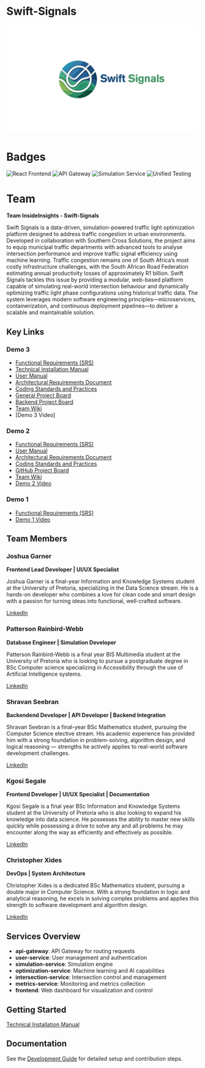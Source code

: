 # Swift-Signals

![Swift Signals Logo](docs/assets/images/SwiftLogo.png)

# Badges
![React Frontend](https://github.com/COS301-SE-2025/Swift-Signals/actions/workflows/react.yml/badge.svg)
![API Gateway](https://github.com/COS301-SE-2025/Swift-Signals/actions/workflows/apiGateway.yml/badge.svg)
![Simulation Service](https://github.com/COS301-SE-2025/Swift-Signals/actions/workflows/simulation.yml/badge.svg)
![Unified Testing](https://github.com/COS301-SE-2025/Swift-Signals/actions/workflows/simulation.yml/badge.svg)

# Team
**Team InsideInsights - Swift-Signals**  

Swift Signals is a data-driven, simulation-powered traffic light optimization platform designed to address traffic congestion in urban environments. Developed in collaboration with Southern Cross Solutions, the project aims to equip municipal traffic departments with advanced tools to analyse intersection performance and improve traffic signal efficiency using machine learning.
Traffic congestion remains one of South Africa’s most costly infrastructure challenges, with the South African Road Federation estimating annual productivity losses of approximately R1 billion. Swift Signals tackles this issue by providing a modular, web-based platform capable of simulating real-world intersection behaviour and dynamically optimizing traffic light phase configurations using historical traffic data. The system leverages modern software engineering principles—microservices, containerization, and continuous deployment pipelines—to deliver a scalable and maintainable solution.

## Key Links

### Demo 3
- [Functional Requirements (SRS)](https://drive.google.com/file/d/131mOBRRm1XoIGXXQAerh4kBFtj-BwIQk/view?usp=drive_link)
- [Technical Installation Manual](https://drive.google.com/file/d/17fJ2Nr7wpZfoAyZ_EtdLOnJ1-j1JsDyZ/view?usp=sharing)
- [User Manual](https://drive.google.com/file/d/1z-FT_3awCm1LnvJwVxOEWf0r-joXVsnt/view?usp=sharing)
- [Architectural Requirements Document](https://drive.google.com/file/d/1OxmRs2dRNmEX-NihPSPqyHUDEKuKiap3/view?usp=drive_link)
- [Coding Standards and Practices](https://drive.google.com/file/d/1DfAsEvpF1EfQdDXj03C5d7_qYyphNjEi/view?usp=drive_link)
- [General Project Board](https://github.com/orgs/COS301-SE-2025/projects/116)
- [Backend Project Board](https://github.com/orgs/COS301-SE-2025/projects/257)
- [Team Wiki](https://github.com/COS301-SE-2025/Swift-Signals/wiki)
- [Demo 3 Video]

### Demo 2
- [Functional Requirements (SRS)](docs/Demo2/SRSV2.pdf)
- [User Manual](docs/Demo2/UserManual.pdf)
- [Architectural Requirements Document](docs/Demo2/ArchitecturalRequirements.pdf)
- [Coding Standards and Practices](/docs/Demo2/CodingStandardsPractices.pdf)
- [GitHub Project Board](https://github.com/orgs/COS301-SE-2025/projects/116)
- [Team Wiki](https://github.com/COS301-SE-2025/Swift-Signals/wiki)
- [Demo 2 Video](https://drive.google.com/file/d/1aziHGN7oFnAVXir01R-gUUyE7hT6cnv7/view?usp=sharing)

### Demo 1

- [Functional Requirements (SRS)](docs/Demo1/SRS_Swift_Signals.pdf)
- [Demo 1 Video](https://drive.google.com/drive/folders/1atNvpmhXaGXENKEQayBK2XgDB_K1cdJR?usp=sharing)

## Team Members

### Joshua Garner  
**Frontend Lead Developer | UI/UX Specialist**  

Joshua Garner is a final-year Information and Knowledge Systems student at the University of
Pretoria, specializing in the Data Science stream. He is a hands-on developer who combines a
love for clean code and smart design with a passion for turning ideas into functional, well-crafted
software.

[LinkedIn](https://www.linkedin.com/in/joshua-garner-a893ba286?utm_source=share&utm_campaign=share_via&utm_content=profile&utm_medium=android_app)

### Patterson Rainbird-Webb  
**Database Engineer | Simulation Developer**  

Patterson Rainbird-Webb is a final year BIS Multimedia student at the University of Pretoria
who is looking to pursue a postgraduate degree in BSc Computer science specializing in
Accessibility through the use of Artificial Intelligence systems.

[LinkedIn](https://www.linkedin.com/in/patterson-rainbird-webb-221310202/)

### Shravan Seebran  
**Backendend Developer | API Developer | Backend Integration**  

Shravan Seebran is a final-year BSc Mathematics student, pursuing the Computer Science
elective stream. His academic experience has provided him with a strong foundation in
problem-solving, algorithm design, and logical reasoning — strengths he actively applies to
real-world software development challenges.

[LinkedIn](http://www.linkedin.com/in/shravan-seebran-045594291)

### Kgosi Segale  
**Frontend Developer | UI/UX Specialist | Documentation**  

Kgosi Segale is a final year BSc Information and Knowledge Systems student at the University of
Pretoria who is also looking to expand his knowledge into data science. He possesses the ability
to master new skills quickly while possessing a drive to solve any and all problems he may
encounter along the way as efficiently and effectively as possible.

[LinkedIn](https://www.linkedin.com/in/kgosi-segale-aab909355/)

### Christopher Xides  
**DevOps | System Architecture**  

Christopher Xides is a dedicated BSc Mathematics student, pursuing a double major in
Computer Science. With a strong foundation in logic and analytical reasoning, he excels in
solving complex problems and applies this strength to software development and algorithm
design.

[LinkedIn](https://www.linkedin.com/in/christopher-xides-253758308?utm_source=share&utm_campaign=share_via&utm_content=profile&utm_medium=ios_app)

## Services Overview

- **api-gateway**: API Gateway for routing requests  
- **user-service**: User management and authentication  
- **simulation-service**: Simulation engine  
- **optimization-service**: Machine learning and AI capabilities  
- **intersection-service**: Intersection control and management  
- **metrics-service**: Monitoring and metrics collection  
- **frontend**: Web dashboard for visualization and control

## Getting Started

[Technical Installation Manual](https://drive.google.com/file/d/17fJ2Nr7wpZfoAyZ_EtdLOnJ1-j1JsDyZ/view?usp=sharing)

## Documentation

See the [Development Guide](docs/development-guide.md) for detailed setup and contribution steps.
